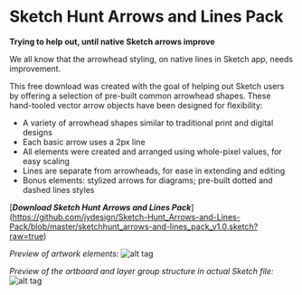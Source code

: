 # Sketch Hunt Arrows and Lines Pack

**Trying to help out, until native Sketch arrows improve**

We all know that the arrowhead styling, on native lines in Sketch app, needs improvement.

This free download was created with the goal of helping out Sketch users by offering a selection of pre-built common arrowhead shapes. These hand-tooled vector arrow objects have been designed for flexibility:

- A variety of arrowhead shapes similar to traditional print and digital designs
- Each basic arrow uses a 2px line
- All elements were created and arranged using whole-pixel values, for easy scaling
- Lines are separate from arrowheads, for ease in extending and editing
- Bonus elements: stylized arrows for diagrams; pre-built dotted and dashed lines styles

[**_Download Sketch Hunt Arrows and Lines Pack_**] (https://github.com/jydesign/Sketch-Hunt_Arrows-and-Lines-Pack/blob/master/sketchhunt_arrows-and-lines_pack_v1.0.sketch?raw=true)

_Preview of artwork elements:_
![alt tag](http://sketchhunt.com/wp-content/uploads/2015/06/Arrow-and-Lines-artboard-v1.0.png)

_Preview of the artboard and layer group structure in actual Sketch file:_
![alt tag](http://sketchhunt.com/wp-content/uploads/2015/06/arrow-lines-sketchapp-preview-1024x262.png)
